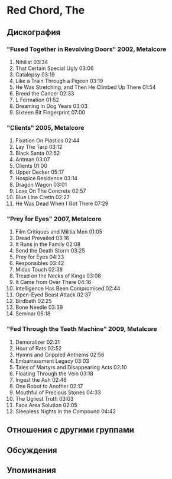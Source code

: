 # Red Chord, The



## Дискография

### "Fused Together in Revolving Doors" 2002, Metalcore

1. Nihilist 03:34
2. That Certain Special Ugly 03:06
3. Catalepsy 03:19
4. Like a Train Through a Pigeon 03:19
5. He Was Stretching, and Then He Climbed Up There 01:54  
6. Breed the Cancer 02:33
7. L Formation 01:52
8. Dreaming in Dog Years 03:03
9. Sixteen Bit Fingerprint 07:00 

### "Clients" 2005, Metalcore

1. Fixation On Plastics 02:44
2. Lay The Tarp 03:12
3. Black Santa 02:52
4. Antman 03:07 
5. Clients 01:00 
6. Upper Decker 05:17 
7. Hospice Residence 03:14
8. Dragon Wagon 03:01
9. Love On The Concrete 02:57 
10. Blue Line Cretin 02:27
11. He Was Dead When I Got There 07:29 

### "Prey for Eyes" 2007, Metalcore

1. Film Critiques and Militia Men 01:05 
2. Dread Prevailed 03:16 
3. It Runs in the Family 02:08 
4. Send the Death Storm 03:25
5. Prey for Eyes 04:33
6. Responsibles 03:42 
7. Midas Touch 02:38  
8. Tread on the Necks of Kings 03:08
9. It Came from Over There 04:16
10. Intelligence Has Been Compromised 02:44
11. Open-Eyed Beast Attack 02:37
12. Birdbath 02:25
13. Bone Needle 03:39
14. Seminar 06:18 

### "Fed Through the Teeth Machine" 2009, Metalcore

1. Demoralizer 02:31 
2. Hour of Rats 02:52 
3. Hymns and Crippled Anthems 02:56
4. Embarrassment Legacy 03:03
5. Tales of Martyrs and Disappearing Acts 02:10  
6. Floating Through the Vein 03:18  
7. Ingest the Ash 02:46  
8. One Robot to Another 02:17  
9. Mouthful of Precious Stones 04:33  
10. The Ugliest Truth 03:03  
11. Face Area Solution 02:05  
12. Sleepless Nights in the Compound 04:42 


## Отношения с другими группами


## Обсуждения


## Упоминания

